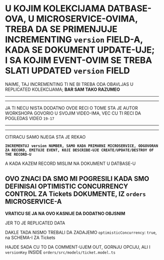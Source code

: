 # U KOJIM KOLEKCIJAMA DATBASE-OVA, U MICROSERVICE-OVIMA, TREBA DA SE PRIMENJUJE INCREMENTING `version` FIELD-A, KADA SE DOKUMENT UPDATE-UJE; I SA KOJIM EVENT-OVIM SE TREBA SLATI UPDATED `version` FIELD

NAIME, TAJ INCREMENTING TI NE BI TREBA ODA OBAVLJAS U REPLICATED KOLEKCIJAMA; **BAR SAM TAKO RAZUMEO**

***
***

JA TI NECU NISTA DODATNO OVDE RECI O TOME STA JE AUTOR WORKSHOPA GOVORIO U SVOJIM VIDEO-IMA, VEC CU TI RECI DA POGLEDAS VIDEO `19-17` 

***
***

CITIRACU SAMO NJEGA STA JE REKAO

**`INCREMENTUJ version NUMBER, SAMO KADA PRIMARNI MICROSERVICE, ODGOVORAN ZA RECORD, EMITUJE EVENT, KOJI DESCRIBE-UJE CREATE/UPDATE/DESTROY OF THE RECORD-U`**

A KADA KAZEM RECORD MISLIM NA DOKUMENT U DATBASE-U

## OVO ZNACI DA SMO MI POGRESILI KADA SMO DEFINISAI OPTIMISTIC CONCURRENCY CONTROL ZA Tickets DOKUMENTE, IZ `orders` MICROSERVICE-A


**VRATICU SE JA NA OVO KASNIJE DA DODATNO OBJSNIM**




JER TO JE REPLICATED DATA

DAKLE TADA NISMO TREBALI DA ZADAJEMO `optimisticConcurrency`: `true`, na SCHEMA-I ZA Tickets

HAJDE SADA CU TO DA COMMENT-UJEM OUT, GORNJU OPCIJU, ALI I `versionKey` INSIDE `orders/src/models/ticket.model.ts`







